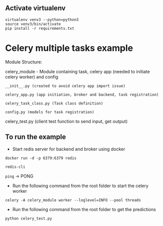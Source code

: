 ## Activate virtualenv

```virtualenv venv3 --python=python3```\
```source venv3/bin/activate```\
```pip install -r requirements.txt```

# Celery multiple tasks example

Module Structure:

celery_module - Module containing task, celery app (needed to initiate celery worker) and config

    __init__.py (created to avoid celery app import issue)

    celery_app.py (app initiation, broker and backend, task registration)

    celery_task_class.py (Task class definition)
    
    config.py (models for task registration)

celery_test.py (client test function to send input, get output)

## To run the example

* Start redis server for backend and broker using docker

```docker run -d -p 6379:6379 redis```

```redis-cli```

```ping``` -> PONG

* Run the following command from the root folder to start the celery worker

```celery -A celery_module worker --loglevel=INFO --pool threads```

* Run the following command from the root folder to get the predictions

```python celery_test.py```
